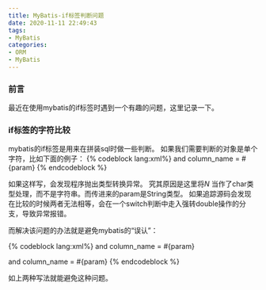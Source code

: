 ```yaml
---
title: MyBatis-if标签判断问题
date: 2020-11-11 22:49:43
tags:
- MyBatis
categories:
- ORM
- MyBatis
---
```


### 前言

  最近在使用mybatis的if标签时遇到一个有趣的问题，这里记录一下。
<!-- more -->

### if标签的字符比较

  mybatis的if标签是用来在拼装sql时做一些判断。
  如果我们需要判断的对象是单个字符，比如下面的例子：
{% codeblock lang:xml%}
<if test="param == 'N'">
  and column_name = #{param}
</if>
{% endcodeblock %}

  如果这样写，会发现程序抛出类型转换异常。
  究其原因是这里将*N* 当作了char类型处理，而不是字符串。而传进来的param是String类型。
  如果追踪源码会发现在比较的时候两者无法相等，会在一个switch判断中走入强转double操作的分支，导致异常报错。

  而解决该问题的办法就是避免mybatis的“误认”：

{% codeblock lang:xml%}
<if test="param == 'N'.toString()">
  and column_name = #{param}
</if>

<if test='param == "N"'>
  and column_name = #{param}
</if>
{% endcodeblock %}
  
  如上两种写法就能避免这种问题。